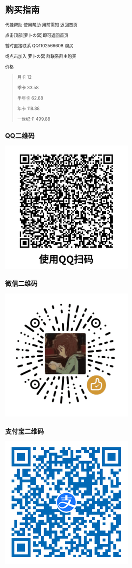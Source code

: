 # 购买指南

<a-button type="primary" href="../privatebot">代挂帮助</a-button>
<a-button type="primary" href="../guide">使用帮助</a-button>
<a-button type="primary" href="../about">用前需知</a-button>
<a-button type="primary" href="../">返回首页</a-button>
<p></p>
<a-alert type="info" showIcon>
  <span slot="message">
    点击顶部[萝卜の窝]即可返回首页
  </span>
</a-alert>

暂时直接联系 QQ1102566608 购买

或<a-button type="primary" href="https://qm.qq.com/cgi-bin/qm/qr?k=LOdiwyAuT553K_AJNumxl9NAH7krg53_&authKey=ZhicOv8t0AdBjWBNKE903LS9YyZ7fWL5XDMJLxc7JQxX3FUOoIJzxDgk9ZViDEkT&noverify=0">点击加入 萝卜の窝 群</a-button>联系群主购买

价格

> 月卡 12
>
> 季卡 33.58
>
> 半年卡 62.88
>
> 年卡 118.88
>
> 一世纪卡 499.88
<style type="text/css"> 
img[alt*=qr_]{
    width: 400px;
    height: auto;
}
</style>

## QQ二维码

![qr_qq](./payQr/qq.png)

## 微信二维码

![qr_wx](./payQr/wx.png)

## 支付宝二维码

![qr_zfb](./payQr/zfb.jpg)
